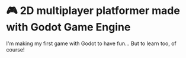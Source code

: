 # 🎮 2D multiplayer platformer made with Godot Game Engine

I'm making my first game with Godot to have fun... But to learn too, of course!
